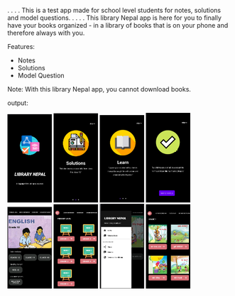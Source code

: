 .
.
.
.
This is a test app made for school level students for notes, solutions and model questions.
.
.
.
.
This library Nepal app is here for you to finally have your books organized - in a library of books that is on your phone and therefore always with you.

Features:
- Notes
- Solutions
- Model Question

Note: With this library Nepal app, you cannot download books.

output:

<img src="1.png" width="100"> <img src="2.png" width="100"> <img src="3.png" width="100"> <img src="4.png" width="100"> <img src="5.png" width="100"> <img src="6.png" width="100"> <img src="7.png" width="100"> <img src="8.png" width="100">

